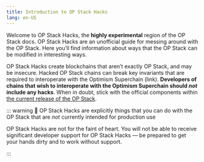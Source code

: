 ```yaml
---
title: Introduction to OP Stack Hacks
lang: en-US
---
```


Welcome to OP Stack Hacks, the **highly experimental** region of the OP Stack docs. OP Stack Hacks are an unofficial guide for messing around with the OP Stack. Here you’ll find information about ways that the OP Stack can be modified in interesting ways.

OP Stack Hacks create blockchains that aren’t exactly OP Stack, and may be insecure. Hacked OP Stack chains can break key invariants that are required to interoperate with the Optimism Superchain (link). **Developers of chains that wish to interoperate with the Optimism Superchain should *not* include any hacks**. When in doubt, stick with the official components within [the current release of the OP Stack](../releases/README.md#current-release).

::: warning 🚧 OP Stack Hacks are explicitly things that you can do with the OP Stack that are *not* currently intended for production use

OP Stack Hacks are not for the faint of heart. You will not be able to receive significant developer support for OP Stack Hacks — be prepared to get your hands dirty and to work without support.

:::
